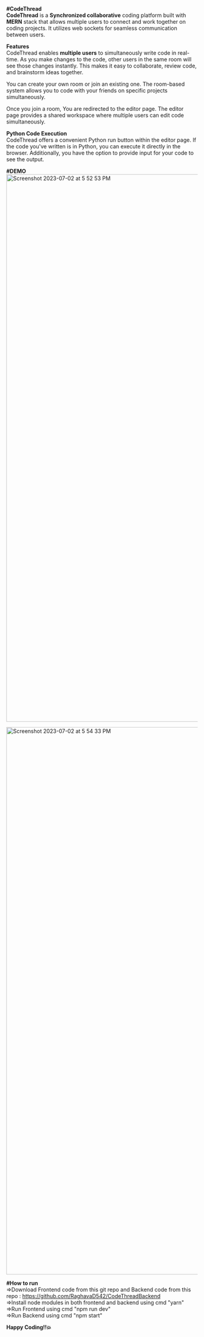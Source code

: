 <strong>**#CodeThread**</strong>\
**CodeThread** is a **Synchronized collaborative** coding platform built with **MERN** stack that allows multiple users to connect and work together on coding projects. It utilizes web sockets for seamless communication between users.

**Features**\
CodeThread enables **multiple users** to simultaneously write code in real-time. As you make changes to the code, other users in the same room will see those changes instantly. This makes it easy to collaborate, review code, and brainstorm ideas together.

You can create your own room or join an existing one. The room-based system allows you to code with your friends on specific projects simultaneously.

Once you join a room, You are redirected to the editor page. The editor page provides a shared workspace where multiple users can edit code simultaneously.

**Python Code Execution**\
CodeThread offers a convenient Python run button within the editor page. If the code you've written is in Python, you can execute it directly in the browser. Additionally, you have the option to provide input for your code to see the output.

**#DEMO**
<img width="1440" alt="Screenshot 2023-07-02 at 5 52 53 PM" src="https://github.com/RaghavaD542/CodeThreadFrontend/assets/76679000/f3222978-61cc-4944-9de3-e76163273b11">

<img width="1440" alt="Screenshot 2023-07-02 at 5 54 33 PM" src="https://github.com/RaghavaD542/CodeThreadFrontend/assets/76679000/b0b87bea-23ef-4753-8b1f-94e064e152d2">

**#How to run**\
=>Download Frontend code from this git repo and Backend code from this repo : https://github.com/RaghavaD542/CodeThreadBackend \
=>Install node modules in both frontend and backend using cmd "yarn"\
=>Run Frontend using cmd "npm run dev"\
=>Run Backend using cmd "npm start"

**Happy Coding!!💥**
